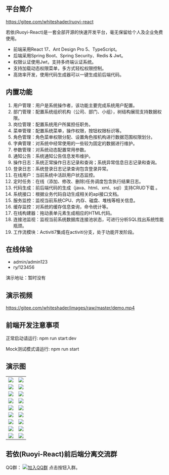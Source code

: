 ## 平台简介

https://gitee.com/whiteshader/ruoyi-react

若依(Ruoyi-React)是一套全部开源的快速开发平台，毫无保留给个人及企业免费使用。

* 前端采用React 17、Ant Design Pro 5、TypeScript。
* 后端采用Spring Boot、Spring Security、Redis & Jwt。
* 权限认证使用Jwt，支持多终端认证系统。
* 支持加载动态权限菜单，多方式轻松权限控制。
* 高效率开发，使用代码生成器可以一键生成前后端代码。


## 内置功能

1.  用户管理：用户是系统操作者，该功能主要完成系统用户配置。
2.  部门管理：配置系统组织机构（公司、部门、小组），树结构展现支持数据权限。
3.  岗位管理：配置系统用户所属担任职务。
4.  菜单管理：配置系统菜单，操作权限，按钮权限标识等。
5.  角色管理：角色菜单权限分配、设置角色按机构进行数据范围权限划分。
6.  字典管理：对系统中经常使用的一些较为固定的数据进行维护。
7.  参数管理：对系统动态配置常用参数。
8.  通知公告：系统通知公告信息发布维护。
9.  操作日志：系统正常操作日志记录和查询；系统异常信息日志记录和查询。
10. 登录日志：系统登录日志记录查询包含登录异常。
11. 在线用户：当前系统中活跃用户状态监控。
12. 定时任务：在线（添加、修改、删除)任务调度包含执行结果日志。
13. 代码生成：前后端代码的生成（java、html、xml、sql）支持CRUD下载 。
14. 系统接口：根据业务代码自动生成相关的api接口文档。
15. 服务监控：监视当前系统CPU、内存、磁盘、堆栈等相关信息。
16. 缓存监控：对系统的缓存信息查询，命令统计等。
17. 在线构建器：拖动表单元素生成相应的HTML代码。
18. 连接池监视：监视当前系统数据库连接池状态，可进行分析SQL找出系统性能瓶颈。
19. 工作流模块：Activiti7集成在activiti分支，处于功能开发阶段。
## 在线体验

- admin/admin123  
- ry/123456

演示地址：暂时没有
 

## 演示视频
https://gitee.com/whiteshader/images/raw/master/demo.mp4

## 前端开发注意事项

正常启动请运行: npm run start:dev

Mock测试模式请运行: npm run start


## 演示图


<table>
    <tr>
        <td><img src="https://oscimg.oschina.net/oscnet/up-e9dd8074ff77bf9a63192a0dbffd4317ca3.png"/></td>
        <td><img src="https://oscimg.oschina.net/oscnet/up-9496c4533858051ef7d4c3ee39676b68b53.png"/></td>
    </tr>    
    <tr>
        <td><img src="https://oscimg.oschina.net/oscnet/up-55a81f1685c3520d82cb96be5ac8cb652f4.png"/></td>
        <td><img src="https://oscimg.oschina.net/oscnet/up-293c849ce9112511df2dcaa2da56caed651.png"/></td>
    </tr>
    <tr>
        <td><img src="https://oscimg.oschina.net/oscnet/up-4165d6440fe052ecfedc41a79e1a4248347.png"/></td>
        <td><img src="https://oscimg.oschina.net/oscnet/up-2776f20f9533b6f64dea24d50cf368680dd.png"/></td>
    </tr>
    <tr>
        <td><img src="https://oscimg.oschina.net/oscnet/up-461d455a479088eaacfd700e15d9a07229f.png"/></td>
        <td><img src="https://oscimg.oschina.net/oscnet/up-8a2841b8903515d45d5971719197e792ada.png"/></td>
    </tr>
	<tr>
        <td><img src="https://oscimg.oschina.net/oscnet/up-b87aa3691f6525988bf237eb333b7d1febb.png"/></td>
        <td><img src="https://oscimg.oschina.net/oscnet/up-458944d8fd7accc60e462df2c9c16ee5d4a.png"/></td>
    </tr>
	<tr>
        <td><img src="https://oscimg.oschina.net/oscnet/up-90d94b41ad3e59c7c96c6d48e34f6d7ff55.png"/></td>
        <td><img src="https://oscimg.oschina.net/oscnet/up-458944d8fd7accc60e462df2c9c16ee5d4a.png"/></td>
    </tr>
    <tr>
        <td><img src="https://oscimg.oschina.net/oscnet/up-1940f8a5923fe7c94f7f1e799a632709fa7.png"/></td>
        <td><img src="https://oscimg.oschina.net/oscnet/up-989ac012792e0ec2142b10eedf6edf08e51.png"/></td>
    </tr>
	<tr>
        <td><img src="https://oscimg.oschina.net/oscnet/up-15ac77792f0102eeedc53a8c1d54ea81105.png"/></td>
        <td><img src="https://oscimg.oschina.net/oscnet/up-0fc152997aff195c063e9dd8b72f18a6a3e.png"/></td>
    </tr>
    <tr>
        <td><img src="https://oscimg.oschina.net/oscnet/up-940b253ebdbaf3984495c1b39afd43513e3.png"/></td>
        <td><img src="https://oscimg.oschina.net/oscnet/up-458944d8fd7accc60e462df2c9c16ee5d4a.png"/></td>
    </tr>
</table>


## 若依(Ruoyi-React)前后端分离交流群

QQ群： [![加入QQ群](https://img.shields.io/badge/201396349-blue.svg)](https://jq.qq.com/?_wv=1027&k=u58VEEQK) 点击按钮入群。
